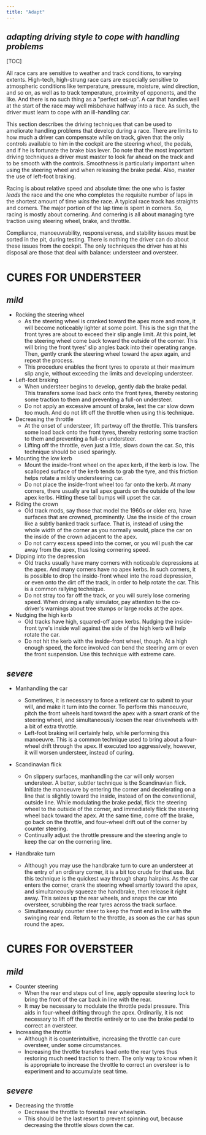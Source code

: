 ```yaml
---
title: "Adapt"
---
```


## *adapting driving style to cope with handling problems*

[TOC]

All race cars are sensitive to weather and track conditions, to varying extents. High-tech, high-strung race cars are especially sensitive to atmospheric conditions like temperature, pressure, moisture, wind direction, and so on, as well as to track temperature, proximity of opponents, and the like. And there is no such thing as a "perfect set-up". A car that handles well at the start of the race may well misbehave halfway into a race. As such, the driver must learn to cope with an ill-handling car.

This section describes the driving techniques that can be used to ameliorate handling problems that develop during a race. There are limits to how much a driver can compensate while on track, given that the only controls available to him in the cockpit are the steering wheel, the pedals, and if he is fortunate the brake bias lever. Do note that the most important driving techniques a driver must master to look far ahead on the track and to be smooth with the controls. Smoothness is particularly important when using the steering wheel and when releasing the brake pedal. Also, master the use of left-foot braking.

Racing is about relative speed and absolute time: the one who is faster *leads* the race and the one who completes the requisite number of laps in the shortest amount of time *wins* the race. A typical race track has straights and corners. The major portion of the lap time is spent in corners. So, racing is mostly about cornering. And cornering is all about managing tyre traction using steering wheel, brake, and throttle.

Compliance, manoeuvrability, responsiveness, and stability issues must be sorted in the pit, during testing. There is nothing the driver can do about these issues from the cockpit. The only techniques the driver has at his disposal are those that deal with balance: understeer and oversteer.

# CURES FOR UNDERSTEER

## *mild*

- Rocking the steering wheel
  - As the steering wheel is cranked toward the apex more and more, it will become noticeably lighter at some point. This is the sign that the front tyres are about to exceed their slip angle limit. At this point, let the steering wheel come back toward the outside of the corner. This will bring the front tyres' slip angles back into their operating range. Then, gently crank the steering wheel toward the apex again, and repeat the process.
  - This procedure enables the front tyres to operate at their maximum slip angle, without exceeding the limits and developing understeer.
- Left-foot braking
  - When understeer begins to develop, gently dab the brake pedal. This transfers some load back onto the front tyres, thereby restoring some traction to them and preventing a full-on understeer.
  - Do not apply an excessive amount of brake, lest the car slow down too much. And do not lift off the throttle when using this technique.
- Decreasing the throttle
  - At the onset of understeer, lift partway off the throttle. This transfers some load back onto the front tyres, thereby restoring some traction to them and preventing a full-on understeer.
  - Lifting off the throttle, even just a little, slows down the car. So, this technique should be used sparingly.
- Mounting the low kerb
  - Mount the inside-front wheel on the apex kerb, if the kerb is low. The scalloped surface of the kerb tends to grab the tyre, and this friction helps rotate a mildly understeering car.
  - Do not place the inside-front wheel too far onto the kerb. At many corners, there usually are tall apex guards on the outside of the low apex kerbs. Hitting these tall bumps will upset the car.
- Riding the crown
  - Old track mods, say those that model the 1960s or older era, have surfaces that are crowned, prominently. Use the inside of the crown like a subtly banked track surface. That is, instead of using the whole width of the corner as you normally would, place the car on the inside of the crown adjacent to the apex.
  - Do not carry excess speed into the corner, or you will push the car away from the apex, thus losing cornering speed.
- Dipping into the depression
  - Old tracks usually have many corners with noticeable depressions at the apex. And many corners have no apex kerbs. In such corners, it is possible to drop the inside-front wheel into the road depression, or even onto the dirt off the track, in order to help rotate the car. This is a common rallying technique.
  - Do not stray too far off the track, or you will surely lose cornering speed. When driving a rally simulator, pay attention to the co-driver's warnings about tree stumps or large rocks at the apex.
- Nudging the high kerb
  - Old tracks have high, squared-off apex kerbs. Nudging the inside-front tyre's inside wall against the side of the high kerb will help rotate the car.
  - Do not hit the kerb with the inside-front wheel, though. At a high enough speed, the force involved can bend the steering arm or even the front suspension. Use this technique with extreme care.

## *severe*

- Manhandling the car
  - Sometimes, it is necessary to force a reticent car to submit to your will, and make it turn into the corner. To perform this manoeuvre, pitch the front wheels hard toward the apex with a smart crank of the steering wheel, and simultaneously loosen the rear drivewheels with a bit of extra throttle.
  - Left-foot braking will certainly help, while performing this manoeuvre. This is a common technique used to bring about a four-wheel drift through the apex. If executed too aggressively, however, it will worsen understeer, instead of curing.

- Scandinavian flick
  - On slippery surfaces, manhandling the car will only worsen understeer. A better, subtler technique is the Scandinavian flick.  Initiate the manoeuvre by entering the corner and decelerating on a line that is slightly toward the inside, instead of on the conventional, outside line. While modulating the brake pedal, flick the steering wheel to the outside of the corner, and immediately flick the steering wheel back toward the apex. At the same time, come off the brake, go back on the throttle, and four-wheel drift out of the corner by counter steering.
  - Continually adjust the throttle pressure and the steering angle to keep the car on the cornering line.

- Handbrake turn
  - Although you may use the handbrake turn to cure an understeer at the entry of an ordinary corner, it is a bit too crude for that use. But this technique is the quickest way through sharp hairpins. As the car enters the corner, crank the steering wheel smartly toward the apex, and simultaneously squeeze the handbrake, then release it right away. This seizes up the rear wheels, and snaps the car into oversteer, scrubbing the rear tyres across the track surface.
  - Simultaneously counter steer to keep the front end in line with the swinging rear end. Return to the throttle, as soon as the car has spun round the apex.

# CURES FOR OVERSTEER

## *mild*

- Counter steering
  - When the rear end steps out of line, apply opposite steering lock to bring the front of the car back in line with the rear.
  - It may be necessary to modulate the throttle pedal pressure. This aids in four-wheel drifting through the apex. Ordinarily, it is not necessary to lift off the throttle entirely or to use the brake pedal to correct an oversteer.
- Increasing the throttle
  - Although it is counterintuitive, increasing the throttle can cure oversteer, under some circumstances.
  - Increasing the throttle transfers load onto the rear tyres thus restoring much need traction to them. The only way to know when it is appropriate to increase the throttle to correct an oversteer is to experiment and to accumulate seat time.

## *severe*

- Decreasing the throttle
  - Decrease the throttle to forestall rear wheelspin.
  - This should be the last resort to prevent spinning out, because decreasing the throttle slows down the car.
